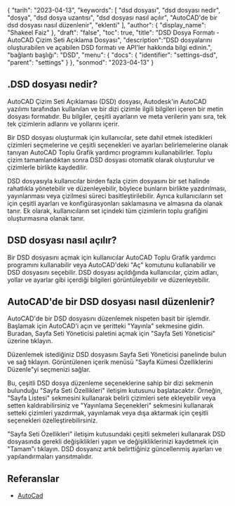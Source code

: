 {
"tarih": "2023-04-13",
  "keywords": [
"dsd dosyası",
"dsd dosyası nedir",
"dosya",
"dsd dosya uzantısı",
"dsd dosyası nasıl açılır",
"AutoCAD'de bir dsd dosyası nasıl düzenlenir",
"eklenti"
],
  "author": {
"display_name": "Shakeel Faiz"
},
"draft": "false",
"toc": true,
"title": "DSD Dosya Formatı - AutoCAD Çizim Seti Açıklama Dosyası",
  "description":"DSD dosyalarını oluşturabilen ve açabilen DSD formatı ve API'ler hakkında bilgi edinin.",
"bağlantı başlığı": "DSD",
  "menu": {
    "docs": {
      "identifier": "settings-dsd",
      "parent": "settings"
}
},
"sonmod": "2023-04-13"
}

## .DSD dosyası nedir?
AutoCAD Çizim Seti Açıklaması (DSD) dosyası, Autodesk'in AutoCAD yazılımı tarafından kullanılan ve bir dizi çizimle ilgili bilgileri içeren bir metin dosyası formatıdır. Bu bilgiler, çeşitli ayarların ve meta verilerin yanı sıra, tek tek çizimlerin adlarını ve yollarını içerir.

Bir DSD dosyası oluşturmak için kullanıcılar, sete dahil etmek istedikleri çizimleri seçmelerine ve çeşitli seçenekleri ve ayarları belirlemelerine olanak tanıyan AutoCAD Toplu Grafik yardımcı programını kullanabilirler. Toplu çizim tamamlandıktan sonra DSD dosyası otomatik olarak oluşturulur ve çizimlerle birlikte kaydedilir.

DSD dosyasıyla kullanıcılar birden fazla çizim dosyasını bir set halinde rahatlıkla yönetebilir ve düzenleyebilir, böylece bunların birlikte yazdırılması, yayınlanması veya çizilmesi süreci basitleştirilebilir. Ayrıca kullanıcıların set için çeşitli ayarları ve konfigürasyonları saklamasına ve almasına da olanak tanır. Ek olarak, kullanıcıların set içindeki tüm çizimlerin toplu grafiğini oluşturmasına olanak tanır.

## DSD dosyası nasıl açılır?
Bir DSD dosyasını açmak için kullanıcılar AutoCAD Toplu Grafik yardımcı programını kullanabilir veya AutoCAD'deki "Aç" komutunu kullanabilir ve DSD dosyasını seçebilir. DSD dosyası açıldığında kullanıcılar, çizim adları, yollar ve ayarlar gibi içerdiği bilgileri görüntüleyebilir ve düzenleyebilir.

## AutoCAD'de bir DSD dosyası nasıl düzenlenir?
AutoCAD'de bir DSD dosyasını düzenlemek nispeten basit bir işlemdir. Başlamak için AutoCAD'i açın ve şeritteki "Yayınla" sekmesine gidin. Buradan, Sayfa Seti Yöneticisi paletini açmak için "Sayfa Seti Yöneticisi" üzerine tıklayın.

Düzenlemek istediğiniz DSD dosyasını Sayfa Seti Yöneticisi panelinde bulun ve sağ tıklayın. Görüntülenen içerik menüsü "Sayfa Kümesi Özelliklerini Düzenle"yi seçmenizi sağlar.

Bu, çeşitli DSD dosya düzenleme seçeneklerine sahip bir dizi sekmenin bulunduğu "Sayfa Seti Özellikleri" iletişim kutusunu başlatacaktır. Örneğin, "Sayfa Listesi" sekmesini kullanarak belirli çizimleri sete ekleyebilir veya setten kaldırabilirsiniz ve "Yayınlama Seçenekleri" sekmesini kullanarak setteki çizimleri yazdırmak, yayınlamak veya dışa aktarmak için çeşitli seçenekleri özelleştirebilirsiniz.

"Sayfa Seti Özellikleri" iletişim kutusundaki çeşitli sekmeleri kullanarak DSD dosyasında gerekli değişiklikleri yapın ve değişikliklerinizi kaydetmek için "Tamam"ı tıklayın. DSD dosyanız artık belirttiğiniz güncellenmiş ayarları ve yapılandırmaları yansıtmalıdır.

## Referanslar
* [AutoCad](https://en.wikipedia.org/wiki/AutoCAD)

